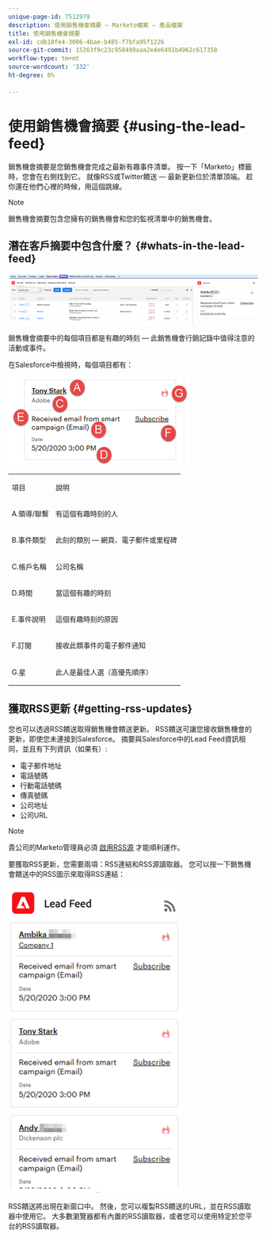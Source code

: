 ```yaml
---
unique-page-id: 7512979
description: 使用銷售機會摘要 — Marketo檔案 — 產品檔案
title: 使用銷售機會摘要
exl-id: cdb10fe4-3006-4bae-b485-f7bfa95f1226
source-git-commit: 15263f9c23c958499aaa2e4e6491b4962c617358
workflow-type: tm+mt
source-wordcount: '332'
ht-degree: 0%

---
```


# 使用銷售機會摘要 {#using-the-lead-feed}

銷售機會摘要是您銷售機會完成之最新有趣事件清單。 按一下「Marketo」標籤時，您會在右側找到它。 就像RSS或Twitter饋送 — 最新更新位於清單頂端。 趁你還在他們心裡的時候，用這個跳線。

>[!NOTE]
>
>銷售機會摘要包含您擁有的銷售機會和您的監視清單中的銷售機會。

## 潛在客戶摘要中包含什麼？ {#whats-in-the-lead-feed}

![](assets/using-the-lead-feed-1.png)

銷售機會摘要中的每個項目都是有趣的時刻 — 此銷售機會行銷記錄中值得注意的活動或事件。

在Salesforce中檢視時，每個項目都有：

![](assets/using-the-lead-feed-2.png)

<table> 
 <colgroup> 
  <col> 
  <col> 
 </colgroup> 
 <tbody> 
  <tr> 
   <td><p>項目</p></td> 
   <td><p>說明</p></td> 
  </tr> 
  <tr> 
   <td><p>A.領導/聯繫</p></td> 
   <td><p>有這個有趣時刻的人</p></td> 
  </tr> 
  <tr> 
   <td><p>B.事件類型</p></td> 
   <td><p>此刻的類別 — 網頁、電子郵件或里程碑</p></td> 
  </tr> 
  <tr> 
   <td><p>C.帳戶名稱</p></td> 
   <td><p>公司名稱</p></td> 
  </tr> 
  <tr> 
   <td><p>D.時間</p></td> 
   <td><p>當這個有趣的時刻</p></td> 
  </tr> 
  <tr> 
   <td><p>E.事件說明</p></td> 
   <td><p>這個有趣時刻的原因</p></td> 
  </tr> 
  <tr> 
   <td><p>F.訂閱</p></td> 
   <td><p>接收此類事件的電子郵件通知</p></td> 
  </tr> 
  <tr> 
   <td><p>G.星</p></td> 
   <td><p>此人是最佳人選（高優先順序）</p></td> 
  </tr> 
 </tbody> 
</table>

## 獲取RSS更新 {#getting-rss-updates}

您也可以透過RSS饋送取得銷售機會饋送更新。  RSS饋送可讓您接收銷售機會的更新，即使您未連接到Salesforce。 摘要與Salesforce中的Lead Feed資訊相同，並且有下列資訊（如果有）:

* 電子郵件地址
* 電話號碼
* 行動電話號碼
* 傳真號碼
* 公司地址
* 公司URL

>[!NOTE]
>
>貴公司的Marketo管理員必須 [啟用RSS源](/help/marketo/product-docs/marketo-sales-insight/msi-for-salesforce/features/msi-configuration-tab/enable-rss-for-sales-insight.md) 才能順利運作。

要獲取RSS更新，您需要兩項：RSS連結和RSS源讀取器。 您可以按一下銷售機會饋送中的RSS圖示來取得RSS連結：

![](assets/using-the-lead-feed-3.png)

RSS饋送將出現在新窗口中。 然後，您可以複製RSS饋送的URL，並在RSS讀取器中使用它。 大多數瀏覽器都有內置的RSS讀取器，或者您可以使用特定於您平台的RSS讀取器。
